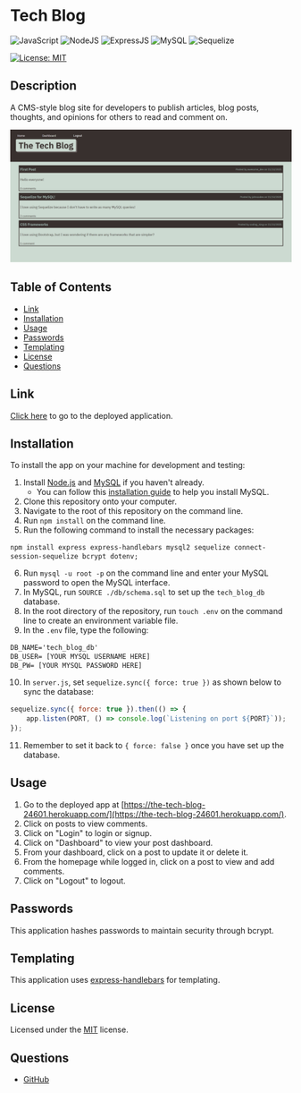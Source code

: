 # Tech Blog
![JavaScript](https://img.shields.io/badge/javascript-%23323330.svg?style=for-the-badge&logo=javascript&logoColor=%23F7DF1E)
![NodeJS](https://img.shields.io/badge/node.js-6DA55F?style=for-the-badge&logo=node.js&logoColor=white)
![ExpressJS](https://img.shields.io/badge/Express.js-404D59?style=for-the-badge)
![MySQL](https://img.shields.io/badge/mysql-%2300f.svg?style=for-the-badge&logo=mysql&logoColor=white)
![Sequelize](https://img.shields.io/badge/Sequelize-52B0E7?style=for-the-badge&logo=Sequelize&logoColor=white)


[![License: MIT](https://img.shields.io/badge/License-MIT-yellow.svg)](https://choosealicense.com/licenses/mit/)

## Description
A CMS-style blog site for developers to publish articles, blog posts, thoughts, and opinions for others to read and comment on.

![Tech Blog Screenshot](./assets/images/tech-blog-homepage-sc.PNG)

## Table of Contents
* [Link](#link)
* [Installation](#installation)
* [Usage](#usage)
* [Passwords](#passwords)
* [Templating](#templating)
* [License](#license)
* [Questions](#questions)

## Link
[Click here](https://the-tech-blog-24601.herokuapp.com/) to go to the deployed application.

## Installation
To install the app on your machine for development and testing:

1. Install [Node.js](https://nodejs.org/en/) and [MySQL](https://dev.mysql.com/downloads/mysql) if you haven't already.
    - You can follow this [installation guide](https://coding-boot-camp.github.io/full-stack/mysql/mysql-installation-guide) to help you install MySQL.
2. Clone this repository onto your computer.
3. Navigate to the root of this repository on the command line.
4. Run `npm install` on the command line.
5. Run the following command to install the necessary packages:
```
npm install express express-handlebars mysql2 sequelize connect-session-sequelize bcrypt dotenv;
```
6. Run `mysql -u root -p` on the command line and enter your MySQL password to open the MySQL interface.
7. In MySQL, run `SOURCE ./db/schema.sql` to set up the `tech_blog_db` database.
8. In the root directory of the repository, run `touch .env` on the command line to create an environment variable file.
9. In the `.env` file, type the following:
```
DB_NAME='tech_blog_db'
DB_USER= [YOUR MYSQL USERNAME HERE]
DB_PW= [YOUR MYSQL PASSWORD HERE]
```
10. In `server.js`, set `sequelize.sync({ force: true })` as shown below to sync the database:
```javascript
sequelize.sync({ force: true }).then(() => {
    app.listen(PORT, () => console.log(`Listening on port ${PORT}`));
});
```
11. Remember to set it back to `{ force: false }` once you have set up the database.

## Usage
1. Go to the deployed app at [https://the-tech-blog-24601.herokuapp.com/](https://the-tech-blog-24601.herokuapp.com/).
2. Click on posts to view comments.
3. Click on "Login" to login or signup.
4. Click on "Dashboard" to view your post dashboard.
5. From your dashboard, click on a post to update it or delete it.
6. From the homepage while logged in, click on a post to view and add comments.
7. Click on "Logout" to logout.

## Passwords
This application hashes passwords to maintain security through bcrypt.

## Templating
This application uses [express-handlebars](https://www.npmjs.com/package/express-handlebars) for templating.

## License
Licensed under the [MIT](https://choosealicense.com/licenses/mit/) license.

## Questions
- [GitHub](https://github.com/kg-phantom)